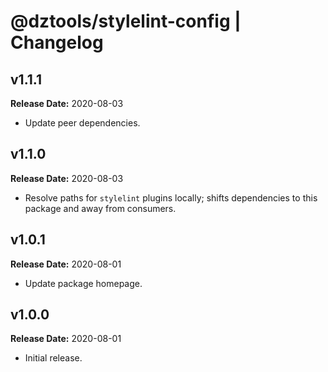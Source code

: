 # @dztools/stylelint-config | Changelog

## v1.1.1

**Release Date:** 2020-08-03

* Update peer dependencies.

## v1.1.0

**Release Date:** 2020-08-03

* Resolve paths for `stylelint` plugins locally; shifts dependencies to this package and away from consumers.

## v1.0.1

**Release Date:** 2020-08-01

* Update package homepage.

## v1.0.0

**Release Date:** 2020-08-01

* Initial release.
